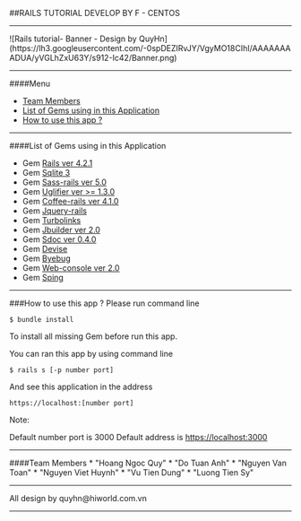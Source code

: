 ##RAILS TUTORIAL DEVELOP BY F - CENTOS
<hr />
![Rails tutorial- Banner - Design by QuyHn](https://lh3.googleusercontent.com/-0spDEZIRvJY/VgyMO18CIhI/AAAAAAAADUA/yVGLhZxU63Y/s912-Ic42/Banner.png)
<hr />
####Menu

* [Team Members](#team-members)
* [List of Gems using in this Application](#list-gems)
* [How to use this app ?](#use)

<hr />
####<a name="list-gems"></a>List of Gems using in this Application

 * Gem <a href="https://github.com/tuananhdinang/F_Centos/tree/ngocquyhoang">Rails ver 4.2.1</a>
 * Gem <a href="https://github.com/tuananhdinang/F_Centos/tree/ngocquyhoang">Sqlite 3 </a>
 * Gem <a href="https://github.com/tuananhdinang/F_Centos/tree/ngocquyhoang">Sass-rails ver 5.0</a>
 * Gem <a href="https://github.com/tuananhdinang/F_Centos/tree/ngocquyhoang">Uglifier ver >= 1.3.0</a>
 * Gem <a href="https://github.com/tuananhdinang/F_Centos/tree/ngocquyhoang">Coffee-rails ver 4.1.0</a>
 * Gem <a href="https://github.com/tuananhdinang/F_Centos/tree/ngocquyhoang">Jquery-rails</a>
 * Gem <a href="https://github.com/tuananhdinang/F_Centos/tree/ngocquyhoang">Turbolinks</a>
 * Gem <a href="https://github.com/tuananhdinang/F_Centos/tree/ngocquyhoang">Jbuilder ver 2.0</a>
 * Gem <a href="https://github.com/tuananhdinang/F_Centos/tree/ngocquyhoang">Sdoc ver 0.4.0</a>
 * Gem <a href="https://github.com/tuananhdinang/F_Centos/tree/ngocquyhoang">Devise</a>
 * Gem <a href="https://github.com/tuananhdinang/F_Centos/tree/ngocquyhoang">Byebug</a>
 * Gem <a href="https://github.com/tuananhdinang/F_Centos/tree/ngocquyhoang">Web-console ver 2.0</a>
 * Gem <a href="https://github.com/tuananhdinang/F_Centos/tree/ngocquyhoang">Sping</a>
 
<hr />
###<a name="use"></a>How to use this app ?
Please run command line 

`$ bundle install`

To install all missing Gem before run this app.

You can ran this app by using command line 

`$ rails s [-p number port]`

And see this application in the address

`https://localhost:[number port]`

Note:

Default number port is 3000
Default address is <a href="https://localhost:3000">https://localhost:3000</a>
<hr />
####<a name="team-members"></a>Team Members
* "Hoang Ngoc Quy" <quyhn@hiworld.com.vn> 
* "Do Tuan Anh" <tuananhdo@example.com.vn>
* "Nguyen Van Toan" <vantoannguyen@example.com.vn>
* "Nguyen Viet Huynh" <viethuynhnguyen@example.com.vn>
* "Vu Tien Dung" <tiendungvu@example.com.vn>
* "Luong Tien Sy" <tiensyluong@example.com.vn>

<hr />
All design by quyhn@hiworld.com.vn
<hr />
